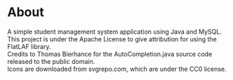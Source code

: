 # About

A simple student management system application using Java and MySQL. <br>
This project is under the Apache License to give attribution for using the FlatLAF library. <br>
Credits to Thomas Bierhance for the AutoCompletion.java source code released to the public domain. <br>
Icons are downloaded from svgrepo.com, which are under the CC0 license.

